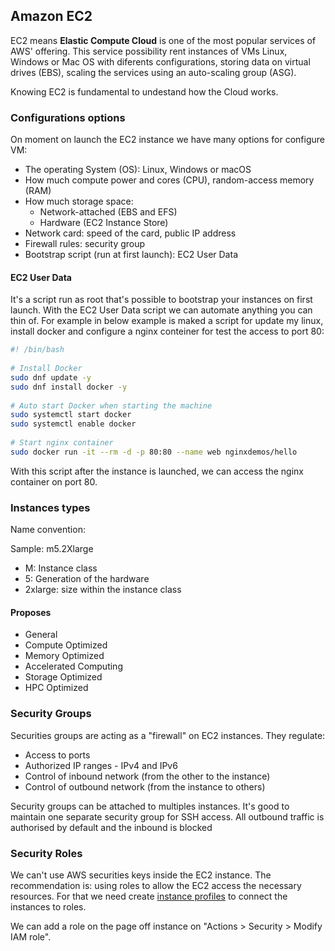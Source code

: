 ## Amazon EC2

EC2 means **Elastic Compute Cloud** is one of the most popular services of AWS' offering. This service possibility rent
instances of VMs Linux, Windows or Mac OS with diferents configurations, storing data on virtual drives (EBS), scaling
the services using an auto-scaling group (ASG).

Knowing EC2 is fundamental to undestand how the Cloud works.

### Configurations options

On moment on launch the EC2 instance we have many options for configure VM:

- The operating System (OS): Linux, Windows or macOS
- How much compute power and cores (CPU), random-access memory (RAM)
- How much storage space:
    * Network-attached (EBS and EFS)
    * Hardware (EC2 Instance Store)
- Network card: speed of the card, public IP address
- Firewall rules: security group
- Bootstrap script (run at first launch): EC2 User Data

#### EC2 User Data

It's a script run as root that's possible to bootstrap your instances on first launch. With the EC2 User Data script we
can automate anything you can thin of. For example in below example is maked a script for update my linux, install
docker and configure a nginx conteiner for test the access to port 80:

```bash
#! /bin/bash  
  
# Install Docker  
sudo dnf update -y  
sudo dnf install docker -y  
  
# Auto start Docker when starting the machine  
sudo systemctl start docker  
sudo systemctl enable docker  
  
# Start nginx container  
sudo docker run -it --rm -d -p 80:80 --name web nginxdemos/hello
```

With this script after the instance is launched, we can access the nginx container on port 80.

### Instances types

Name convention:

Sample: m5.2Xlarge

- M: Instance class
- 5: Generation of the hardware
- 2xlarge: size within the instance class

#### Proposes

- General
- Compute Optimized
- Memory Optimized
- Accelerated Computing
- Storage Optimized
- HPC Optimized

### Security Groups

Securities groups are acting as a "firewall" on EC2 instances. They regulate:

- Access to ports
- Authorized IP ranges - IPv4 and IPv6
- Control of inbound network (from the other to the instance)
- Control of outbound network (from the instance to others)

Security groups can be attached to multiples instances.
It's good to maintain one separate security group for SSH access.
All outbound traffic is authorised by default and the inbound is blocked

### Security Roles

We can't use AWS securities keys inside the EC2 instance. The recommendation is: using roles to allow the EC2 access the
necessary resources. For that we need
create [instance profiles](https://docs.aws.amazon.com/IAM/latest/UserGuide/id_roles_use_switch-role-ec2_instance-profiles.html)
to connect the instances to roles.

We can add a role on the page off instance on "Actions > Security > Modify IAM role".
